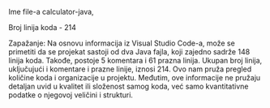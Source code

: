 Ime file-a calculator-java,

Broj linija koda - 214

Zapažanje:
Na osnovu informacija iz Visual Studio Code-a, može se primetiti da se projekat sastoji od dva Java fajla, koji zajedno sadrže 148 linija koda.
Takođe, postoje 5 komentara i 61 prazna linija. Ukupan broj linija, uključujući i komentare i prazne linije, iznosi 214.
Ovo nam pruža pregled količine koda i organizacije u projektu. Međutim, ove informacije ne pružaju detaljan uvid u kvalitet ili složenost samog koda,
već samo kvantitativne podatke o njegovoj veličini i strukturi.






